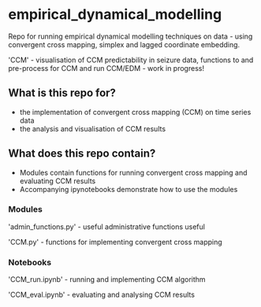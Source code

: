 # empirical_dynamical_modelling
Repo for running empirical dynamical modelling techniques on data - using convergent cross mapping, simplex and lagged coordinate embedding. 


'CCM' - visualisation of CCM predictability in seizure data, functions to and pre-process for CCM and run CCM/EDM - work in progress!

## What is this repo for?
* the implementation of convergent cross mapping (CCM) on time series data
* the analysis and visualisation of CCM results 

## What does this repo contain?
* Modules contain functions for running convergent cross mapping and evaluating CCM results
* Accompanying ipynotebooks demonstrate how to use the modules

### Modules
'admin_functions.py' - useful administrative functions useful 

'CCM.py' - functions for implementing convergent cross mapping

### Notebooks

'CCM_run.ipynb' - running and implementing CCM algorithm

'CCM_eval.ipynb' - evaluating and analysing CCM results






